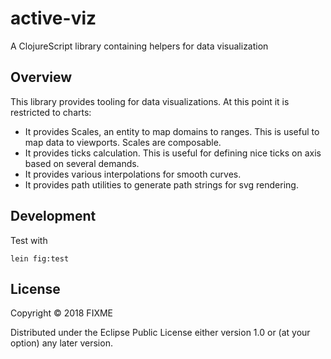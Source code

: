 # active-viz

A ClojureScript library containing helpers for data visualization

## Overview

This library provides tooling for data visualizations. At this point it is restricted to charts:

* It provides Scales, an entity to map domains to ranges. This is useful to map data to viewports. Scales are composable.
* It provides ticks calculation. This is useful for defining nice ticks on axis based on several demands.
* It provides various interpolations for smooth curves. 
* It provides path utilities to generate path strings for svg rendering.

## Development

Test with 

    lein fig:test

## License

Copyright © 2018 FIXME

Distributed under the Eclipse Public License either version 1.0 or (at your option) any later version.
